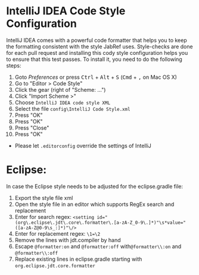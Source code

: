 # IntelliJ IDEA Code Style Configuration

IntelliJ IDEA comes with a powerful code formatter that helps you to keep the formatting consistent with the style JabRef uses.
Style-checks are done for each pull request and installing this cody style configuration helps you to ensure that this test passes. To install it, you need to do the following steps:

1. Goto *Preferences* or press <kbd>Ctrl</kbd> + <kbd>Alt</kbd> + <kbd>S</kbd> (<kbd>Cmd</kbd> + <kbd>,</kbd> on Mac OS X)
2. Go to "Editor > Code Style"
3. Click the gear (right of "Scheme: ...")
4. Click "Import Scheme >"
5. Choose `IntelliJ IDEA code style XML`
6. Select the file `config\IntelliJ Code Style.xml`
7. Press "OK"
8. Press "OK"
9. Press "Close"
10. Press "OK"

* Please let `.editorconfig` override the settings of IntelliJ


# Eclipse:

In case the Eclipse style needs to be adjusted for the eclipse.gradle file:

1. Export the style file xml
2. Open the style file in an editor which supports RegEx search and replacement
3. Enter for search regex: `<setting id="(org\.eclipse\.jdt\.core\.formatter\.[a-zA-Z_0-9\.]*)"\s*value="([a-zA-Z@0-9\s_:]*)"\/>`
4. Enter for replacement regex: `\1=\2`
5. Remove the lines with jdt.compiler by hand
6. Escape `@formatter:on` and `@formatter:off` with`@formatter\\:on` and `@formatter\\:off`
7. Replace existing lines in eclipse.gradle starting with `org.eclipse.jdt.core.formatter`
